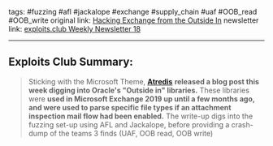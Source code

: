 tags: #fuzzing #afl #jackalope #exchange #supply_chain #uaf #OOB_read #OOB_write
original link:  [Hacking Exchange from the Outside In](https://www.atredis.com/blog/2024/4/22/hacking-exchange-from-the-outside-in?ref=blog.exploits.club)
newsletter link: [exploits.club Weekly Newsletter 18](https://blog.exploits.club/exploits-club-weekly-newsletter-18/)

---
## Exploits Club Summary:
> Sticking with the Microsoft Theme, [**Atredis**](https://www.atredis.com/?ref=blog.exploits.club) **released a blog post this week digging into Oracle's "Outside in" libraries.** These libraries were **used in Microsoft Exchange 2019 up until a few months ago, and were used to parse specific file types if an attachment inspection mail flow had been enabled.** The write-up digs into the fuzzing set-up using AFL and Jackalope, before providing a crash-dump of the teams 3 finds (UAF, OOB read, OOB write)